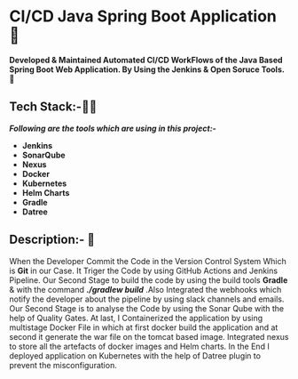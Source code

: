 # **CI/CD Java Spring Boot Application 🚀**

**Developed & Maintained Automated CI/CD WorkFlows of the Java Based Spring Boot Web Application. By Using the Jenkins & Open Soruce Tools.** 
🧑
## **Tech Stack:-🧑‍🚀**
***Following are the tools which are using in this project:-***

- **Jenkins**
- **SonarQube** 
- **Nexus**
- **Docker**
- **Kubernetes**
- **Helm Charts**
- **Gradle**
- **Datree**

## **Description:- 👻**
When the Developer Commit the Code in the Version Control System Which is **Git** in our Case.
It Triger the Code by using GitHub Actions and Jenkins Pipeline. Our Second Stage to build the code by using the build tools **Gradle** & with the command ***./gradlew build*** .Also Integrated the webhooks which notify the developer about the
pipeline by using slack channels and emails. Our Second Stage is to analyse the Code by using 
the Sonar Qube with the help of Quality Gates. At last, I Containerized the application by using multistage Docker File in which at first docker build the application and at second it generate the war file on the tomcat based image. Integrated nexus to store all the artefacts of docker images and Helm charts. In the End I deployed application on Kubernetes with the help of Datree plugin to prevent the misconfiguration.
